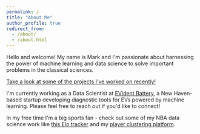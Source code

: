 ```yaml
---
permalink: /
title: "About Me"
author_profile: true
redirect_from: 
  - /about/
  - /about.html
---
```


Hello and welcome! My name is Mark and I'm passionate about harnessing the power of machine learning and data science to solve important problems in the classical sciences. 

[Take a look at some of the projects I've worked on recently!](https://marklisi1.github.io/portfolio/)

I'm currently working as a Data Scientist at [EVident Battery](https://batteryevidence.com/), a New Haven-based startup developing diagnostic tools for EVs powered by machine learning. Please feel free to reach out if you'd like to connect!

In my free time I'm a big sports fan - check out some of my NBA data science work like [this Elo tracker](https://nba-elo.streamlit.app/) and my [player clustering platform](https://nba-k-means.streamlit.app/).
